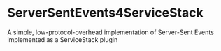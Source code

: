 ServerSentEvents4ServiceStack
=============================

A simple, low-protocol-overhead implementation of Server-Sent Events implemented as a ServiceStack plugin

